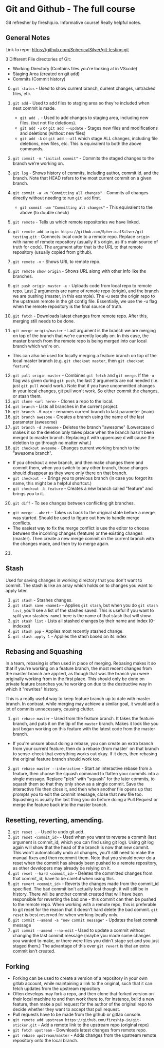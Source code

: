 # Git and Github - The full course

Git refresher by fireship.io. Informative course! Really helpful notes.

## General Notes

Link to repo: https://github.com/SphericalSilver/git-testing.git

3 Different File directories of Git:

- Working Directory (Contains files you're looking at in VScode)
- Staging Area (created on git add)
- Commits (Commit history)

0. `git status` - Used to show current branch, current changes, untracked files, etc.
1. `git add` - Used to add files to staging area so they're included when next commit is made.

   - `git add .` - Used to add changes to staging area, including new files. (but not file deletions).
   - `git add -u` or `git add --update` - Stages new files and modifications and deletions (without new files)
   - `git add -A` or `git add --all` which stage ALL changes, including file deletions, new files, etc. This is equivalent to both the above commands.

2. `git commit -m "initial commit"` - Commits the staged changes to the branch we're working on.
3. `git log` - Shows history of commits, including author, commit id, and the branch. Note that HEAD refers to the most current commit on a given branch.
4. `git commit -a -m "Committing all changes"` - Commits all changes directly without needing to run `git add` first.
   - `git commit -am "Committing all changes"` - This equivalent to the above (to double check)
5. `git remote` - Tells us which remote repositories we have linked.
6. `git remote add origin https://github.com/SphericalSilver/git-testing.git` - Connects local code to a remote repo. Replace `origin` with name of remote repository (usually it's origin, as it's main source of truth for code). The argument after that is the URL to that remote repository (usually copied from github).
7. `git remote -v` - Shows URL to remote repo.
8. `git remote show origin` - Shows URL along with other info like the branches.
9. `git push origin master -u` - Uploads code from local repo to remote repo. Last 2 arguments are name of remote repo (origin), and the branch we are pushing (master, in this example). The -u sets the origin repo to the upstream remote in the git config file. Essentially, we use the -u flag when the remote repository is the final source of truth.
10. `git fetch` - Downloads latest changes from remote repo. After this, merging still needs to be done.
11. `git merge origin/master` - Last argument is the branch we are merging on top of the branch that we're currently locally on. In this case, the master branch from the remote repo is being merged into our local branch which we're on.

- This can also be used for locally merging a feature branch on top of the local master branch (e.g. `git checkout master`, then `git checkout feature`)

12. `git pull origin master` - Combines `git fetch` and `git merge`. If the `-u` flag was given during `git push`, the last 2 arguments are not needed (i.e. just `git pull` would work.) Note that if you have uncommitted changes in your local changes, git pull won't work. So either commit the changes, or stash them.
13. `git clone <url here>` - Clones a repo to the local.
14. `git branch` - Lists all branches in the current project.
15. `git branch -M main` - renames current branch to last parameter (main)
16. `git branch awesome` - Creates a branch using the name of the last parameter (awesome)
17. `git branch -d awesome` - Deletes the branch "awesome" (Lowercase d makes it so the deletion only takes place when the branch hasn't been merged to master branch. Replacing it with uppercase d will cause the deletion to go through no matter what.)
18. `git checkout awesome` - Changes current working branch to the "awesome branch".

- If you checkout a new branch, and then make changes there and commit them, when you switch to any other branch, those changes should disappear as they were only there on that branch.
- `git checkout -` - Brings you to previous branch (in case you forgot its name, this might be a helpful shortcut.)
- `git checkout -b feature` - Creates a new branch called "feature" and brings you to it.

20. `git diff` - To see changes between conflicting git branches.

- `git merge --abort` - Takes us back to the original state before a merge was started. Should be used to figure out how to handle merge conflicts.
- The easiest way to fix the merge conflict is use the editor to choose between the incoming changes (feature) or the existing changes (master). Then create a new merge commit on the current branch with the changes made, and then try to merge again.

21.

## Stash

Used for saving changes in working directory that you don't want to commit. The stash is like an array which holds on to changes you want to apply later.

1. `git stash` - Stashes changes.
2. `git stash save <name1>` - Applies `git stash`, but when you do `git stash list`, you'll see a list of the stashes saved. This is useful if you want to split your stashes. `name1` here is the name of that stash that will show.
3. `git stash list` - Lists all stashed changes by their name and index (0-indexed)
4. `git stash pop` - Applies most recently stashed change.
5. `git stash apply 1` - Applies the stash based on its index

## Rebasing and Squashing

In a team, rebasing is often used in place of merging. Rebasing makes it so that if you're working on a feature branch, the most recent changes from the master branch are applied, as though that was the branch you were originally working from in the first place. This should only be done on private feature branches you're working on due to the destructive way in which it "rewrites" history.

This is a really useful way to keep feature branch up to date with master branch. In contrast, while merging may achieve a similar goal, it would add a lot of commits unnecessary, causing clutter.

1. `git rebase master` - Used from the feature branch. It takes the feature branch, and puts it on the tip of the `master` branch. Makes it look like you just began working on this feature with the latest code from the master branch.

- If you're unsure about doing a rebase, you can create an extra branch from your current feature, then do a rebase (from master` on that branch to sense-check that everything works out okay. If it does, then rebasing the original feature branch should work too.

2. `git rebase master --interactive` - Start an interactive rebase from a feature, then choose the squash command to flatten your commits into a single message. Replace "pick" with "squash" for the later commits, to squash them so that they only show as a single commit. Save the interactive file then close it, and then when another file opens up that prompts you to edit the commit message, close that new file too. Squashing is usually the last thing you do before doing a Pull Request or merge the feature back into the master branch.

## Resetting, reverting, amending.

2. `git reset .` - Used to undo git add.
3. `git reset <commit_id>` - Used when you want to reverse a commit (last argument is commit_id, which you can find using git log). Using git log again will show that the head of the branch is now that new commit. This won't automatically undo all changes, you'll still need to make the manual fixes and then recommit them. Note that you should never do a reset when the commit has already been pushed to a remote repository, as other developers may already be relying on it.
4. `git reset --hard <commit_id>` - Deletes the committed changes from that commit_id, have to be careful when using this.
5. `git revert <commit_id>` - Reverts the changes made from the commit_id specified. The bad commit isn't actually lost though, it will still be in history. There will be another commit created that will have been responsible for reverting the bad one - this commit can then be pushed to the remote repo. When working with a remote repo, this is preferable to git reset for the reason that it doesn't hard delete the bad commit. `git reset` is best reserved for when working locally only.
6. `git commit --amend -a "new commit message"` - Updates the last commit message
7. `git commit --amend --no-edit` - Used to update a commit without changing the last commit message (maybe you made some changes you wanted to make, or there were files you didn't stage yet and you just staged them.) The advantage of this over `git revert` is that an extra commit isn't created.

## Forking

- Forking can be used to create a version of a repository in your own gitlab account, while maintaining a link to the original, such that it can fetch updates from the upstream repository
- Often develops may fork a repo, and then clone that forked version on their local machine to and then work there to, for instance, build a new feature, then make a pull request for the author of the original repo to decide whether they want to accept that pull request.
- Pull requests have to be made from the github or gitlab console.
- `git remote add upstream https://github.com/fireship-io/git-sticker.git` - Add a remote link to the upstream repo (original repo)
- `git fetch upstream` - Downloads latest changes from remote repo.
- `git rebase upstream/master` - Adds changes from the upstream remote repository onto the local branch.
